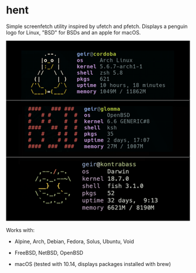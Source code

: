# hent
Simple screenfetch utility inspired by ufetch and pfetch.
Displays a penguin logo for Linux, "BSD" for BSDs and an apple for macOS.

![hent](https://raw.githubusercontent.com/geirda/hent/master/hent.png)

Works with:

* Alpine, Arch, Debian, Fedora, Solus, Ubuntu, Void

* FreeBSD, NetBSD, OpenBSD

* macOS (tested with 10.14, displays packages installed with brew)
